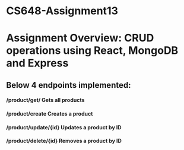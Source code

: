 # CS648-Assignment13
# Assignment Overview: CRUD operations using React, MongoDB and Express

## Below 4 endpoints implemented:
####	/product/get/		        Gets all products
####	/product/create		        Creates a product
####	/product/update/{id}		Updates a product by ID
####	/product/delete/{id}		Removes a product by ID